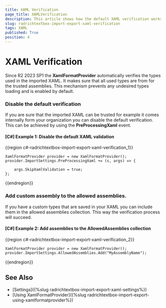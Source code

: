 ```yaml
---
title: XAML Verification
page_title: XAMLVerification
description: This article shows how the default XAML verification works. 
slug: radrichtextbox-import-export-xaml-verification
tags: XAML
published: True
position: 4
---
```


# XAML Verification

Since R2 2023 SP1 the __XamlFormatProvider__ automatically verifies the types used in the imported XAML. It makes sure that all used types are from for the trusted assemblies. This mechanism prevents any undesired types loading and is enabled by default. 

### Disable the default verification

If you are sure that the imported XAML can be trusted for example it comes internally form your organization you can disable the default verification. This can be achieved by using the __PreProcessingXaml__ event.

#### __[C#] Example 1: Disable the default XAML validation__
{{region c#-radrichtextbox-import-export-xaml-verification_1}}

	XamlFormatProvider provider = new XamlFormatProvider();
    provider.ImportSettings.PreProcessingXaml += (s, args) => { 
    
        args.SkipXamlValidation = true;
    };

{{endregion}}

### Add custom assembly to the allowed assemblies.  
 
If you have a custom types that are saved in your XAML you can include them in the allowed assemblies collection. This way the verification process will succeed. 

#### __[C#] Example 2: Add assemblies to the AllowedAssemblies collection__
{{region c#-radrichtextbox-import-export-xaml-verification_2}}

	XamlFormatProvider provider = new XamlFormatProvider();
    provider.ImportSettings.AllowedAssemblies.Add("MyAssemblyName");

{{endregion}}

## See Also

 * [Settings]({%slug radrichtextbox-import-export-xaml-settings%})
 * [Using XamlFormatProvider]({%slug radrichtextbox-import-export-using-xamlformatprovider%})